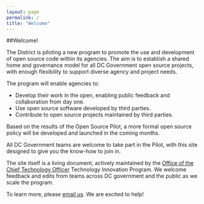 ```yaml
---
layout: page
permalink: /
title: "Welcome"
---
```


##Welcome! 

The District is piloting a new program to promote the use and development of open source code within its agencies. The aim is to establish a shared home and governance model for all DC Government open source projects, with enough flexibility to support diverse agency and project needs.

The program will enable agencies to:

* Develop their work in the open, enabling public feedback and collaboration from day one.
* Use open source software developed by third parties.
* Contribute to open source projects maintained by third parties.

Based on the results of the Open Source Pilot, a more formal open source policy will be developed and launched in the coming months.

All DC Government teams are welcome to take part in the Pilot, with this site designed to give you the know-how to join in.

The site itself is a living document, actively maintained by the [Office of the Chief Technology Officer](http://octo.dc.gov) Technology Innovation Program. We welcome feedback and edits from teams across DC government and the public as we scale the program.

To learn more, please [email us](mailto:opensource@dc.gov). We are excited to help!

